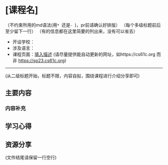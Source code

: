 # [课程名]

（不约束所用的md语法(用`* `还是`- `)，pr前请确认好排版）
（每个多级标题前后至少留下一行）
（有的信息都在这里简要的列出来，没有可以省去）

- 开设学校：
- 涉及语言：
- 课程页面：[填入描述](https://google.com) (请尽量提供能自动更新的网址，如https://cs61c.org 而非 https://sp23.cs61c.org)

---
(从二级标题开始，标题不限，内容自拟，围绕课程进行介绍分享即可)
## 主要内容

### 内容补充

## 学习心得

## 资源分享

(文件结尾请保留一行空行)

